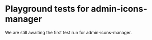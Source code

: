 # Playground tests for admin-icons-manager
We are still awaiting the first test run for admin-icons-manager.
